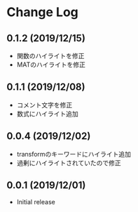 # Change Log

## 0.1.2 (2019/12/15)

- 関数のハイライトを修正
- MATのハイライトを修正

## 0.1.1 (2019/12/08)

- コメント文字を修正
- 数式にハイライト追加

## 0.0.4 (2019/12/02)

- transformのキーワードにハイライト追加
- 過剰にハイライトされていたので修正

## 0.0.1 (2019/12/01)

- Initial release
